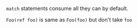 `match` statements consume all they can by default.

`Foo(ref foo)` is same as `Foo(foo)` but don't take `foo`
